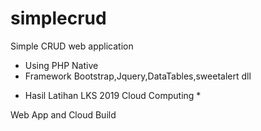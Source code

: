 # simplecrud
Simple CRUD web application

- Using PHP Native
- Framework Bootstrap,Jquery,DataTables,sweetalert dll

* Hasil Latihan LKS 2019 Cloud Computing *

Web App and Cloud Build
